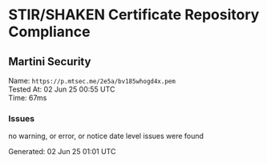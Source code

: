 # STIR/SHAKEN Certificate Repository Compliance

## Martini Security

Name: `https://p.mtsec.me/2e5a/bv185whogd4x.pem`\
Tested At: 02 Jun 25 00:55 UTC\
Time: 67ms

### Issues

no warning, or error, or notice date level issues were found

Generated: 02 Jun 25 01:01 UTC